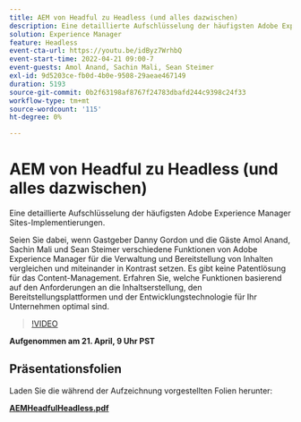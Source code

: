 ```yaml
---
title: AEM von Headful zu Headless (und alles dazwischen)
description: Eine detaillierte Aufschlüsselung der häufigsten Adobe Experience Manager Sites-Implementierungen.
solution: Experience Manager
feature: Headless
event-cta-url: https://youtu.be/idByz7WrhbQ
event-start-time: 2022-04-21 09:00-7
event-guests: Amol Anand, Sachin Mali, Sean Steimer
exl-id: 9d5203ce-fb0d-4b0e-9508-29aeae467149
duration: 5193
source-git-commit: 0b2f63198af8767f24783dbafd244c9398c24f33
workflow-type: tm+mt
source-wordcount: '115'
ht-degree: 0%

---
```


# AEM von Headful zu Headless (und alles dazwischen)

Eine detaillierte Aufschlüsselung der häufigsten Adobe Experience Manager Sites-Implementierungen.

Seien Sie dabei, wenn Gastgeber Danny Gordon und die Gäste Amol Anand, Sachin Mali und Sean Steimer verschiedene Funktionen von Adobe Experience Manager für die Verwaltung und Bereitstellung von Inhalten vergleichen und miteinander in Kontrast setzen. Es gibt keine Patentlösung für das Content-Management. Erfahren Sie, welche Funktionen basierend auf den Anforderungen an die Inhaltserstellung, den Bereitstellungsplattformen und der Entwicklungstechnologie für Ihr Unternehmen optimal sind.

>[!VIDEO](https://video.tv.adobe.com/v/342475/?quality=12&learn=on)

**Aufgenommen am 21. April, 9 Uhr PST**

## Präsentationsfolien

Laden Sie die während der Aufzeichnung vorgestellten Folien herunter:

**[AEMHeadfulHeadless.pdf](../assets/documents/AEMHeadfulHeadless.pdf)**

